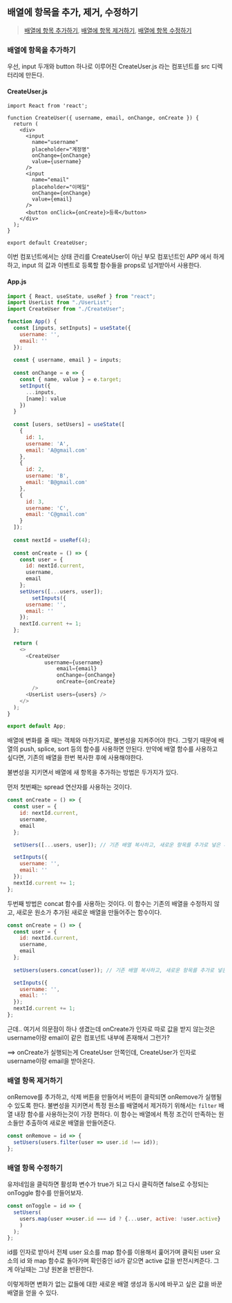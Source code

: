 ## 배열에 항목을 추가, 제거, 수정하기

> [배열에 항목 추가하기](https://react.vlpt.us/basic/13-array-insert.html), [배열에 항목 제거하기](), [배열에 항목 수정하기]()



### 배열에 항목을 추가하기

우선, input 두개와 button 하나로 이루어진 CreateUser.js 라는 컴포넌트를 src 디렉터리에 만든다. 

#### CreateUser.js

~~~JS
import React from 'react';

function CreateUser({ username, email, onChange, onCreate }) {
  return (
    <div>
      <input
        name="username"
        placeholder="계정명"
        onChange={onChange}
        value={username}
      />
      <input
        name="email"
        placeholder="이메일"
        onChange={onChange}
        value={email}
      />
      <button onClick={onCreate}>등록</button>
    </div>
  );
}

export default CreateUser;
~~~

이번 컴포넌트에서는 상태 관리를 CreateUser이 아닌 부모 컴포넌트인 APP 에서 하게 하고, input 의 값과 이벤트로 등록할 함수들을 props로 넘겨받아서 사용한다. 

#### App.js

~~~js
import { React, useState, useRef } from "react";
import UserList from "./UserList";
import CreateUser from "./CreateUser";

function App() {
  const [inputs, setInputs] = useState({
    username: '',
    email: ''
  });
  
  const { username, email } = inputs;
  
  const onChange = e => {
    const { name, value } = e.target;
    setInput({
      ...inputs,
      [name]: value
    })
  }
  
  const [users, setUsers] = useState([
    {
      id: 1,
      username: 'A',
      email: 'A@gmail.com'
    },
    {
      id: 2,
      username: 'B',
      email: 'B@gmail.com'
    },
    {
      id: 3,
      username: 'C',
      email: 'C@gmail.com'
    }
  ]);
  
  const nextId = useRef(4);
  
  const onCreate = () => {
    const user = {
      id: nextId.current,
      username,
      email
    };
    setUsers([...users, user]); 
		setInputs({ 
      username: '',
      email: ''
    });
    nextId.current += 1;
  };
  
  return (
    <>
      <CreateUser 
    		username={username}
				email={email}
				onChange={onChange}
				onCreate={onCreate}
    	/>
      <UserList users={users} />
    </>
  );
}

export default App;

~~~

배열에 변화를 줄 때는 객체와 마찬가지로, 불변성을 지켜주어야 한다. 그렇기 때문에 배열의 push, splice, sort 등의 함수를 사용하면 안된다. 만약에 배열 함수를 사용하고 싶다면, 기존의 배열을 한번 복사한 후에 사용해야한다. 

불변성을 지키면서 배열에 새 항목을 추가하는 방법은 두가지가 있다. 

먼저 첫번째는 spread 연산자를 사용하는 것이다. 

~~~js
const onCreate = () => {
  const user = {
    id: nextId.current,
    username,
    email
  };

  setUsers([...users, user]); // 기존 배열 복사하고, 새로운 항목를 추가로 넣은 새 배열

  setInputs({ 
    username: '',
    email: ''
  });
  nextId.current += 1;
};
~~~

두번째 방법은 concat 함수를 사용하는 것이다. 이 함수는 기존의 배열을 수정하지 않고, 새로운 원소가 추가된 새로운 배열을 만들어주는 함수이다.

~~~js
const onCreate = () => {
  const user = {
    id: nextId.current,
    username,
    email
  };
  
  setUsers(users.concat(user)); // 기존 배열 복사하고, 새로운 항목를 추가로 넣은 새 배열

  setInputs({ 
    username: '',
    email: ''
  });
  nextId.current += 1;
};
~~~



근데.. 여기서 의문점이 하나 생겼는데 onCreate가 인자로 따로 값을 받지 않는것은 username이랑 email이 같은 컴포넌트 내부에 존재해서 그런가? 

==> onCreate가 실행되는게 CreateUser 안쪽인데, CreateUser가 인자로 username이랑 email을 받아온다. 



### 배열 항목 제거하기

onRemove를 추가하고, 삭제 버튼을 만들어서 버튼이 클릭되면 onRemove가 실행될 수 있도록 한다. 불변성을 지키면서 특정 원소를 배열에서 제거하기 위해서는 `filter` 배열 내장 함수를 사용하는것이 가장 편하다. 이 함수는 배열에서 특정 조건이 만족하는 원소들만 추출하여 새로운 배열을 만들어준다. 

~~~js
const onRemove = id => {
  setUsers(users.filter(user => user.id !== id));
};
~~~



### 배열 항목 수정하기

유저네임을 클릭하면 활성화 변수가 true가 되고 다시 클릭하면 false로 수정되는 onToggle 함수를 만들어보자.

~~~js
const onToggle = id => {
  setUsers(
    users.map(user =>user.id === id ? {...user, active: !user.active} : user
    )
  );
};
~~~

id를 인자로 받아서 전체 user 요소를 map 함수를 이용해서 훑어가며 클릭된 user 요소의 id 와 map 함수로 돌아가며 확인중인 id가 같으면 active 값을 반전시켜준다. 그게 아닐때는 그냥 원본을 반환한다. 

이렇게하면 변화가 없는 값들에 대한 새로운 배열 생성과 동시에 바꾸고 싶은 값을 바꾼 배열을 얻을 수 있다. 